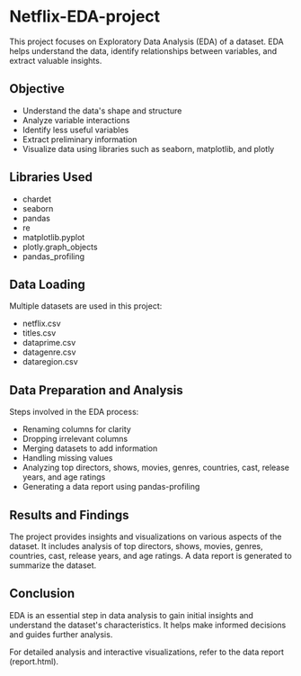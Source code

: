 # Netflix-EDA-project

This project focuses on Exploratory Data Analysis (EDA) of a dataset. EDA helps understand the data, identify relationships between variables, and extract valuable insights.

## Objective

- Understand the data's shape and structure
- Analyze variable interactions
- Identify less useful variables
- Extract preliminary information
- Visualize data using libraries such as seaborn, matplotlib, and plotly

## Libraries Used

- chardet
- seaborn
- pandas
- re
- matplotlib.pyplot
- plotly.graph_objects
- pandas_profiling

## Data Loading

Multiple datasets are used in this project:
- netflix.csv
- titles.csv
- dataprime.csv
- datagenre.csv
- dataregion.csv

## Data Preparation and Analysis

Steps involved in the EDA process:
- Renaming columns for clarity
- Dropping irrelevant columns
- Merging datasets to add information
- Handling missing values
- Analyzing top directors, shows, movies, genres, countries, cast, release years, and age ratings
- Generating a data report using pandas-profiling

## Results and Findings

The project provides insights and visualizations on various aspects of the dataset. It includes analysis of top directors, shows, movies, genres, countries, cast, release years, and age ratings. A data report is generated to summarize the dataset.

## Conclusion

EDA is an essential step in data analysis to gain initial insights and understand the dataset's characteristics. It helps make informed decisions and guides further analysis.

For detailed analysis and interactive visualizations, refer to the data report (report.html).


